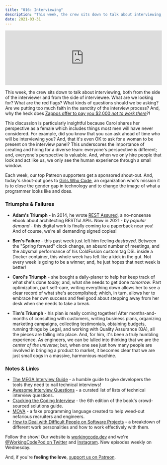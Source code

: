 ```yaml
---
title: "016: Interviewing"
description: "This week, the crew sits down to talk about interviewing, both from the side of the interviewer and from the side of interviewee. What are we looking for? What are the red flags? What kinds of questions should we be asking?"
date: 2021-03-31
---
```


<iframe allow="autoplay *; encrypted-media *; fullscreen *" frameborder="0" height="175" style="width:100%;max-width:900px;overflow:hidden;background:transparent;" sandbox="allow-forms allow-popups allow-same-origin allow-scripts allow-storage-access-by-user-activation allow-top-navigation-by-user-activation" src="https://embed.podcasts.apple.com/us/podcast/016-interviewing/id1544142288?i=1000515163247"></iframe>

This week, the crew sits down to talk about interviewing, both from the side of the interviewer and from the side of interviewee. What are we looking for? What are the red flags? What kinds of questions should we be asking? Are we putting too much faith in the sanctity of the interview process? And, why the heck does [Zappos offer to pay you $2,000 _not to work there_][zappos-quit]?!

This discussion is particularly insightful because Carol shares her perspective as a female which includes things most men will have never considered. For example, did you know that you can ask ahead of time who will be interviewing you? And, that it's even OK to ask for a woman to be present on the interview panel? This underscores the importance of creating and hiring for a diverse team: everyone's perspective is different; and, everyone's perspective is valuable. And, when we only hire people that look and act like us, we only see the human experience through a small window.

Each week, our top Patreon supporters get a sponsored shout-out. And, today's shout-out goes to [Girls Who Code][girls-who-code], an organization who's mission it is to close the gender gap in technology and to change the image of what a programmer looks like and does.

### Triumphs &amp; Failures

- **Adam's Triumph** - In 2014, he wrote [REST Assured][rest-assured], a no-nonsense ebook about architecting RESTful APIs. Now in 2021 - by _popular demand_ - this digital work is finally coming to a paperback near you! And of course, we're all demanding signed copies!

- **Ben's Failure** - this past week just left him feeling _destroyed_. Between the "Spring forward" clock change, an absurd number of meetings, and the abysmal performance of his ColdFusion custom tag DSL inside a Docker container, this whole week has felt like a kick in the gut. Not every week is going to be a winner; and, he just hopes that next week is better!

- **Carol's Triumph** - she bought a daily-planer to help her keep track of what she's done _today_; and, what she needs to get done _tomorrow_. Part optimization, part self-care, writing everything down allows her to see a clear record of what she's accomplished; which, in turn, allows her to embrace her own success and feel good about stepping away from her desk when she needs to take a break.

- **Tim's Triumph** - his plan is really coming together! After months-and-months of consulting with customers, writing business plans, organizing marketing campaigns, collecting testimonials, obtaining budgets, running things by Legal, and working with Quality Assurance (QA), all the pieces are falling into place. And, for him, it's been a truly humbling experience. As engineers, we can be lulled into thinking that we are the _center of the universe_; but, when one see just how many people are involved in bringing a product to market, it becomes clear that we are just small cogs in a massive, harmonious machine.

### Notes &amp; Links

- [The MEGA Interview Guide](https://github.com/danieldelcore/mega-interview-guide) - a humble guide to give developers the tools they need to nail technical interviews!
- [Awesome Interview Questions](https://github.com/DopplerHQ/awesome-interview-questions) - a curated list of lists of technical interview questions.
- [Cracking the Coding Interview](https://github.com/careercup/CtCI-6th-Edition) - the 6th edition of the book's crowd-sourced solutions guide.
- [MOVA](https://www.theregister.com/2021/03/10/fake_mova_programming) - a fake programming language created to help weed-out nefarious recruiters and engineers.
- [How to Deal with Difficult People on Software Projects](https://www.howtodeal.dev/) - a breakdown of different work personalities and how to work effectively with them.

Follow the show! Our website is [workingcode.dev][working-code] and we're [@WorkingCodePod on Twitter][working-code-twitter] and [Instagram][working-code-instagram]. New episodes weekly on Wednesday.

And, if you're **feeling the love**, [support us on Patreon][working-code-patreon].

[girls-who-code]: https://girlswhocode.com/
[rest-assured]: https://restassuredbook.com/
[working-code]: https://workingcode.dev/
[working-code-instagram]: https://www.instagram.com/workingcodepod/
[working-code-patreon]: https://www.patreon.com/workingcodepod
[working-code-twitter]: https://twitter.com/WorkingCodePod
[zappos-quit]: https://www.businessinsider.com/zappos-tony-hsieh-paid-new-workers-to-quit-the-offer-2020-11

